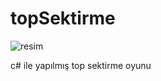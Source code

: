 # topSektirme

![resim](https://imgyukle.com/f/2022/01/26/oUnLqb.png)

c# ile yapılmış top sektirme oyunu

